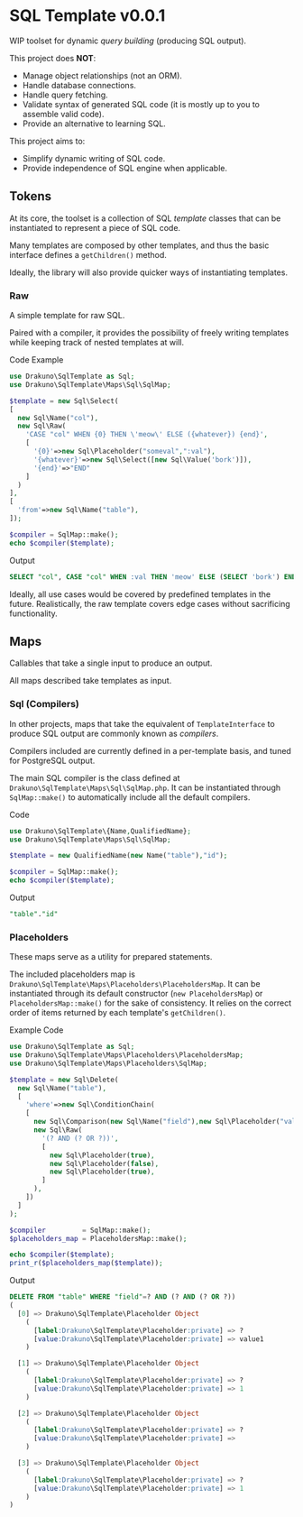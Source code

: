# SQL Template v0.0.1

WIP toolset for dynamic *query building* (producing SQL output).

This project does **NOT**:
- Manage object relationships (not an ORM).
- Handle database connections.
- Handle query fetching.
- Validate syntax of generated SQL code (it is mostly up to you to assemble valid code).
- Provide an alternative to learning SQL.

This project aims to:
- Simplify dynamic writing of SQL code.
- Provide independence of SQL engine when applicable.

## Tokens

At its core, the toolset is a collection of SQL *template* classes that can be instantiated to represent a piece of SQL code.

Many templates are composed by other templates, and thus the basic interface defines a `getChildren()` method.

Ideally, the library will also provide quicker ways of instantiating templates.

### Raw

A simple template for raw SQL.

Paired with a compiler, it provides the possibility of freely writing templates while keeping track of nested templates at will.

Code Example
```php
use Drakuno\SqlTemplate as Sql;
use Drakuno\SqlTemplate\Maps\Sql\SqlMap;

$template = new Sql\Select(
[
  new Sql\Name("col"),
  new Sql\Raw(
    'CASE "col" WHEN {0} THEN \'meow\' ELSE ({whatever}) {end}',
    [
      '{0}'=>new Sql\Placeholder("someval",":val"),
      '{whatever}'=>new Sql\Select([new Sql\Value('bork')]),
      '{end}'=>"END"
    ]
  )
],
[
  'from'=>new Sql\Name("table"),
]);

$compiler = SqlMap::make();
echo $compiler($template);
```

Output
```sql
SELECT "col", CASE "col" WHEN :val THEN 'meow' ELSE (SELECT 'bork') END FROM "table"
```

Ideally, all use cases would be covered by predefined templates in the future. Realistically, the raw template covers edge cases without sacrificing functionality.

## Maps

Callables that take a single input to produce an output.

All maps described take templates as input.

### Sql (Compilers)

In other projects, maps that take the equivalent of `TemplateInterface` to produce SQL output are commonly known as *compilers*.

Compilers included are currently defined in a per-template basis, and tuned for PostgreSQL output.

The main SQL compiler is the class defined at `Drakuno\SqlTemplate\Maps\Sql\SqlMap.php`. It can be instantiated through `SqlMap::make()` to automatically include all the default compilers.

Code
```php
use Drakuno\SqlTemplate\{Name,QualifiedName};
use Drakuno\SqlTemplate\Maps\Sql\SqlMap;

$template = new QualifiedName(new Name("table"),"id");

$compiler = SqlMap::make();
echo $compiler($template);
```

Output
```sql
"table"."id"
```

### Placeholders

These maps serve as a utility for prepared statements.

The included placeholders map is `Drakuno\SqlTemplate\Maps\Placeholders\PlaceholdersMap`. It can be instantiated through its default constructor (`new PlaceholdersMap`) or `PlaceholdersMap::make()` for the sake of consistency. It relies on the correct order of items returned by each template's `getChildren()`.

Example Code
```php
use Drakuno\SqlTemplate as Sql;
use Drakuno\SqlTemplate\Maps\Placeholders\PlaceholdersMap;
use Drakuno\SqlTemplate\Maps\Placeholders\SqlMap;

$template = new Sql\Delete(
  new Sql\Name("table"),
  [
    'where'=>new Sql\ConditionChain(
    [
      new Sql\Comparison(new Sql\Name("field"),new Sql\Placeholder("value1")),
      new Sql\Raw(
        '(? AND (? OR ?))',
        [
          new Sql\Placeholder(true),
          new Sql\Placeholder(false),
          new Sql\Placeholder(true),
        ]
      ),
    ])
  ]
);

$compiler         = SqlMap::make();
$placeholders_map = PlaceholdersMap::make();

echo $compiler($template);
print_r($placeholders_map($template));
```

Output
```sql
DELETE FROM "table" WHERE "field"=? AND (? AND (? OR ?))
(
  [0] => Drakuno\SqlTemplate\Placeholder Object
    (
      [label:Drakuno\SqlTemplate\Placeholder:private] => ?
      [value:Drakuno\SqlTemplate\Placeholder:private] => value1
    )

  [1] => Drakuno\SqlTemplate\Placeholder Object
    (
      [label:Drakuno\SqlTemplate\Placeholder:private] => ?
      [value:Drakuno\SqlTemplate\Placeholder:private] => 1
    )

  [2] => Drakuno\SqlTemplate\Placeholder Object
    (
      [label:Drakuno\SqlTemplate\Placeholder:private] => ?
      [value:Drakuno\SqlTemplate\Placeholder:private] => 
    )

  [3] => Drakuno\SqlTemplate\Placeholder Object
    (
      [label:Drakuno\SqlTemplate\Placeholder:private] => ?
      [value:Drakuno\SqlTemplate\Placeholder:private] => 1
    )
)
```